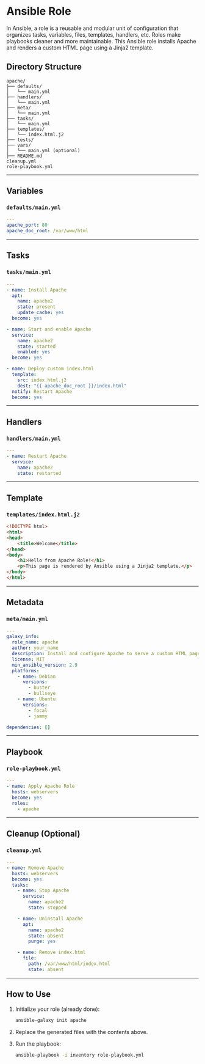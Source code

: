 # Ansible Role

In Ansible, a role is a reusable and modular unit of configuration that organizes tasks, variables, files, templates, handlers, etc. Roles make playbooks cleaner and more maintainable.
This Ansible role installs Apache and renders a custom HTML page using a Jinja2 template.

## Directory Structure

```
apache/
├── defaults/
│   └── main.yml
├── handlers/
│   └── main.yml
├── meta/
│   └── main.yml
├── tasks/
│   └── main.yml
├── templates/
│   └── index.html.j2
├── tests/
├── vars/
│   └── main.yml (optional)
├── README.md
cleanup.yml
role-playbook.yml
```

---

## Variables

### `defaults/main.yml`

```yaml
---
apache_port: 80
apache_doc_root: /var/www/html
```

---

## Tasks

### `tasks/main.yml`

```yaml
---
- name: Install Apache
  apt:
    name: apache2
    state: present
    update_cache: yes
  become: yes

- name: Start and enable Apache
  service:
    name: apache2
    state: started
    enabled: yes
  become: yes

- name: Deploy custom index.html
  template:
    src: index.html.j2
    dest: "{{ apache_doc_root }}/index.html"
  notify: Restart Apache
  become: yes
```

---

## Handlers

### `handlers/main.yml`

```yaml
---
- name: Restart Apache
  service:
    name: apache2
    state: restarted
```

---

## Template

### `templates/index.html.j2`

```html
<!DOCTYPE html>
<html>
<head>
    <title>Welcome</title>
</head>
<body>
    <h1>Hello from Apache Role!</h1>
    <p>This page is rendered by Ansible using a Jinja2 template.</p>
</body>
</html>
```

---

## Metadata

### `meta/main.yml`

```yaml
---
galaxy_info:
  role_name: apache
  author: your_name
  description: Install and configure Apache to serve a custom HTML page
  license: MIT
  min_ansible_version: 2.9
  platforms:
    - name: Debian
      versions:
        - buster
        - bullseye
    - name: Ubuntu
      versions:
        - focal
        - jammy

dependencies: []
```

---

## Playbook

### `role-playbook.yml`

```yaml
---
- name: Apply Apache Role
  hosts: webservers
  become: yes
  roles:
    - apache
```

---

## Cleanup (Optional)

### `cleanup.yml`

```yaml
---
- name: Remove Apache
  hosts: webservers
  become: yes
  tasks:
    - name: Stop Apache
      service:
        name: apache2
        state: stopped

    - name: Uninstall Apache
      apt:
        name: apache2
        state: absent
        purge: yes

    - name: Remove index.html
      file:
        path: /var/www/html/index.html
        state: absent
```

---

## How to Use

1. Initialize your role (already done):

   ```bash
   ansible-galaxy init apache
   ```

2. Replace the generated files with the contents above.

3. Run the playbook:

   ```bash
   ansible-playbook -i inventory role-playbook.yml
   ```
